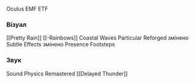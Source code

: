 Oculus
EMF
ETF

### Візуал
[[Pretty Rain]]
[[-Rainbows]]
Coastal Waves
Particular Reforged змінено
Subtle Effects змінено
Presence Footsteps
### Звук
Sound Physics Remastered
[[Delayed Thunder]]